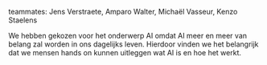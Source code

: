 teammates: Jens Verstraete, Amparo Walter, Michaël Vasseur, Kenzo Staelens 

We hebben gekozen voor het onderwerp AI omdat AI meer en meer van belang zal worden in ons dagelijks leven.
Hierdoor vinden we het belangrijk dat we mensen hands on kunnen uitleggen wat AI is en hoe het werkt.
